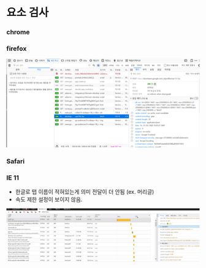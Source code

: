 # 요소 검사

### chrome

### firefox

![Alt text](./firefox.png)

### Safari

### IE 11
- 한글로 탭 이름이 적혀있는게 의미 전달이 더 안됨 (ex. 머리글)
- 속도 제한 설정이 보이지 않음. 

![Alt text](./ie11.png)
